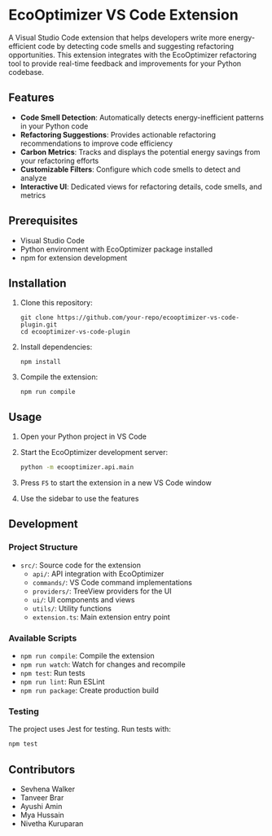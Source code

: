 # EcoOptimizer VS Code Extension

A Visual Studio Code extension that helps developers write more energy-efficient code by detecting code smells and suggesting refactoring opportunities. This extension integrates with the EcoOptimizer refactoring tool to provide real-time feedback and improvements for your Python codebase.

## Features

- **Code Smell Detection**: Automatically detects energy-inefficient patterns in your Python code
- **Refactoring Suggestions**: Provides actionable refactoring recommendations to improve code efficiency
- **Carbon Metrics**: Tracks and displays the potential energy savings from your refactoring efforts
- **Customizable Filters**: Configure which code smells to detect and analyze
- **Interactive UI**: Dedicated views for refactoring details, code smells, and metrics

## Prerequisites

- Visual Studio Code 
- Python environment with EcoOptimizer package installed
- npm for extension development

## Installation

1. Clone this repository:
   ```
   git clone https://github.com/your-repo/ecooptimizer-vs-code-plugin.git
   cd ecooptimizer-vs-code-plugin
   ```

2. Install dependencies:
   ```
   npm install
   ```

3. Compile the extension:
   ```
   npm run compile   
   ```

## Usage

1. Open your Python project in VS Code
2. Start the EcoOptimizer development server:
   ```bash
   python -m ecooptimizer.api.main
   ```

3. Press `F5` to start the extension in a new VS Code window
4. Use the sidebar to use the features

## Development

### Project Structure

- `src/`: Source code for the extension
  - `api/`: API integration with EcoOptimizer
  - `commands/`: VS Code command implementations
  - `providers/`: TreeView providers for the UI
  - `ui/`: UI components and views
  - `utils/`: Utility functions
  - `extension.ts`: Main extension entry point

### Available Scripts

- `npm run compile`: Compile the extension
- `npm run watch`: Watch for changes and recompile
- `npm test`: Run tests
- `npm run lint`: Run ESLint
- `npm run package`: Create production build

### Testing

The project uses Jest for testing. Run tests with:
```bash
npm test
```

## Contributors

- Sevhena Walker
- Tanveer Brar
- Ayushi Amin
- Mya Hussain
- Nivetha Kuruparan
